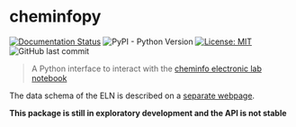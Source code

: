 # cheminfopy

[![Documentation Status](https://readthedocs.org/projects/cheminfopy/badge/?version=latest)](https://cheminfopy.readthedocs.io/en/latest/?badge=latest)
![PyPI - Python Version](https://img.shields.io/pypi/pyversions/cheminfopy)
[![License: MIT](https://img.shields.io/badge/License-MIT-yellow.svg)](https://opensource.org/licenses/MIT)
![GitHub last commit](https://img.shields.io/github/last-commit/cheminfo-py/cheminfopy)

<!-- ![Python package](https://github.com/cheminfo-py/pytojcamp/workflows/Python%20package/badge.svg)
![pre-commit](https://github.com/cheminfo-py/pytojcamp/workflows/pre-commit/badge.svg)
[![codecov](https://codecov.io/gh/cheminfo-py/pytojcamp/branch/master/graph/badge.svg)](https://codecov.io/gh/cheminfo-py/pytojcamp) -->

> A Python interface to interact with the [cheminfo electronic lab notebook](https://cheminfo.github.io/eln.epfl.ch/)

The data schema of the ELN is described on a [separate webpage](https://cheminfo.github.io/data_schema/).

**This package is still in exploratory development and the API is not stable**
